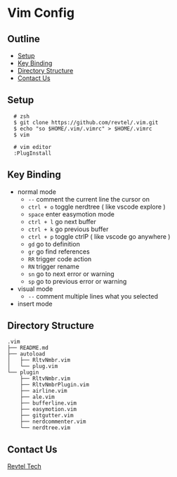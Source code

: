 # Vim Config

## Outline

- [Setup](#setup)
- [Key Binding](#key-binding)
- [Directory Structure](#directory-structure)
- [Contact Us](#contact-us)

## Setup

```
  # zsh
  $ git clone https://github.com/revtel/.vim.git  
  $ echo "so $HOME/.vim/.vimrc" > $HOME/.vimrc
  $ vim
```

```
  # vim editor 
  :PlugInstall
```

## Key Binding

- normal mode
  - `--` comment the current line the cursor on
  - `ctrl + o` toggle nerdtree ( like vscode explore )
  - `space` enter easymotion mode
  - `ctrl + l` go next buffer
  - `ctrl + k` go previous buffer
  - `ctrl + p` toggle ctrlP ( like vscode go anywhere )
  - `gd` go to definition
  - `gr` go find references
  - `RR` trigger code action
  - `RN` trigger rename
  - `sn` go to next error or warning
  - `sp` go to previous error or warning
- visual mode
  - `--` comment multiple lines what you selected
- insert mode

## Directory Structure

```
.vim
├── README.md
├── autoload
│   ├── RltvNmbr.vim
│   └── plug.vim
└── plugin
    ├── RltvNmbr.vim
    ├── RltvNmbrPlugin.vim
    ├── airline.vim
    ├── ale.vim
    ├── bufferline.vim
    ├── easymotion.vim
    ├── gitgutter.vim
    ├── nerdcommenter.vim
    └── nerdtree.vim
```

## Contact Us

[Revtel Tech](mailto:contact@revtel.tech)
